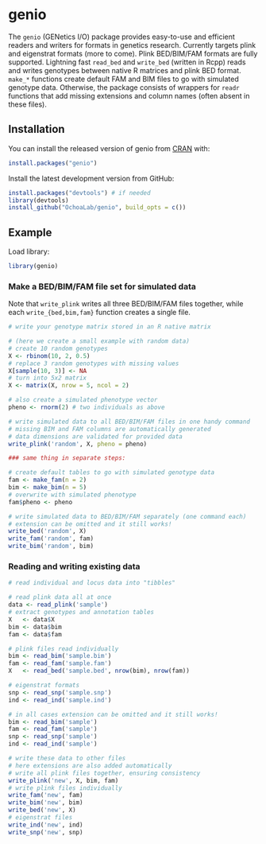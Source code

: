 # genio

The `genio` (GENetics I/O) package provides easy-to-use and efficient readers and writers for formats in genetics research.
Currently targets plink and eigenstrat formats (more to come).
Plink BED/BIM/FAM formats are fully supported.
Lightning fast `read_bed` and `write_bed` (written in Rcpp) reads and writes genotypes between native R matrices and plink BED format.
`make_*` functions create default FAM and BIM files to go with simulated genotype data.
Otherwise, the package consists of wrappers for `readr` functions that add missing extensions and column names (often absent in these files).

## Installation

You can install the released version of genio from [CRAN](https://CRAN.R-project.org) with:

``` R
install.packages("genio")
```

Install the latest development version from GitHub:
```R
install.packages("devtools") # if needed
library(devtools)
install_github("OchoaLab/genio", build_opts = c())
```

## Example

Load library:

```R
library(genio)
```

### Make a BED/BIM/FAM file set for simulated data

Note that `write_plink` writes all three BED/BIM/FAM files together, while each `write_{bed,bim,fam}` function creates a single file.

```R
# write your genotype matrix stored in an R native matrix

# (here we create a small example with random data)
# create 10 random genotypes
X <- rbinom(10, 2, 0.5)
# replace 3 random genotypes with missing values
X[sample(10, 3)] <- NA
# turn into 5x2 matrix
X <- matrix(X, nrow = 5, ncol = 2)

# also create a simulated phenotype vector
pheno <- rnorm(2) # two individuals as above

# write simulated data to all BED/BIM/FAM files in one handy command
# missing BIM and FAM columns are automatically generated
# data dimensions are validated for provided data
write_plink('random', X, pheno = pheno)

### same thing in separate steps:

# create default tables to go with simulated genotype data
fam <- make_fam(n = 2)
bim <- make_bim(n = 5)
# overwrite with simulated phenotype
fam$pheno <- pheno

# write simulated data to BED/BIM/FAM separately (one command each)
# extension can be omitted and it still works!
write_bed('random', X)
write_fam('random', fam)
write_bim('random', bim)
```

### Reading and writing existing data

```R
# read individual and locus data into "tibbles"

# read plink data all at once
data <- read_plink('sample')
# extract genotypes and annotation tables
X   <- data$X
bim <- data$bim
fam <- data$fam

# plink files read individually
bim <- read_bim('sample.bim')
fam <- read_fam('sample.fam')
X   <- read_bed('sample.bed', nrow(bim), nrow(fam))

# eigenstrat formats
snp <- read_snp('sample.snp')
ind <- read_ind('sample.ind')

# in all cases extension can be omitted and it still works!
bim <- read_bim('sample')
fam <- read_fam('sample')
snp <- read_snp('sample')
ind <- read_ind('sample')

# write these data to other files
# here extensions are also added automatically
# write all plink files together, ensuring consistency
write_plink('new', X, bim, fam)
# write plink files individually
write_fam('new', fam)
write_bim('new', bim)
write_bed('new', X)
# eigenstrat files
write_ind('new', ind)
write_snp('new', snp)
```

